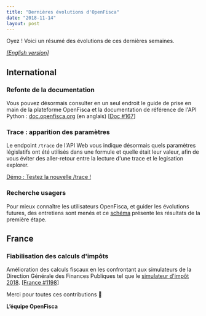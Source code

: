 ```yaml
---
title: "Dernières évolutions d'OpenFisca"
date: "2018-11-14"
layout: post
---
```


Oyez ! Voici un résumé des évolutions de ces dernières semaines.

<!--more-->

[_[English version]_](/en/news/2018-11-14-news)

## International

### Refonte de la documentation

Vous pouvez désormais consulter en un seul endroit le guide de prise en main de la plateforme OpenFisca et la documentation de référence de l'API Python : [doc.openfisca.org](https://doc.openfisca.org) (en anglais) [[Doc #167](https://github.com/openfisca/openfisca-doc/pull/167)]

### Trace : apparition des paramètres

Le endpoint `/trace` de l'API Web vous indique désormais quels paramètres législatifs ont été utilisés dans une formule et quelle était leur valeur, afin de vous éviter des aller-retour entre la lecture d'une trace et le legisation explorer.

[Démo : Testez la nouvelle /trace !](https://demo.openfisca.org/legislation/swagger#operations-Calculations-trace)

### Recherche usagers

Pour mieux connaître les utilisateurs OpenFisca, et guider les évolutions futures, des entretiens sont menés et ce [schéma](https://drive.google.com/file/d/1-OiVfK0ohxO9qIEJ11gxYKi1_59VJ6oj/view) présente les résultats de la première étape.


## France

### Fiabilisation des calculs d'impôts

Amélioration des calculs fiscaux en les confrontant aux simulateurs de la Direction Générale des Finances Publiques tel que le [simulateur d'impôt 2018](https://www3.impots.gouv.fr/simulateur/calcul_impot/2018/complet/index.htm). [[France #1198](https://github.com/openfisca/openfisca-france/pull/1198)]

Merci pour toutes ces contributions 🙌


**L’équipe OpenFisca**

